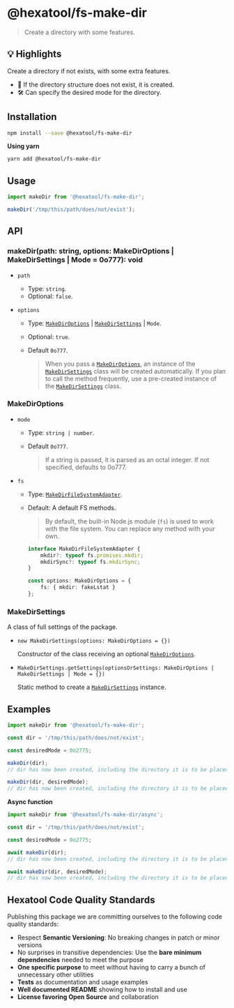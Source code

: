# @hexatool/fs-make-dir
> Create a directory with some features.

## 💡 Highlights
Create a directory if not exists, with some extra features.
  - 📂 If the directory structure does not exist, it is created.
  - 🛠️ Can specify the desired mode for the directory.

## Installation

```bash
npm install --save @hexatool/fs-make-dir
```

**Using yarn**

```bash
yarn add @hexatool/fs-make-dir
```

## Usage

```typescript
import makeDir from '@hexatool/fs-make-dir';

makeDir('/tmp/this/path/does/not/exist');
```

## API

### makeDir(path: string, options: MakeDirOptions | MakeDirSettings | Mode = 0o777): void

- `path`
  - Type: `string`.
  - Optional: `false`.


- `options`
  - Type: [`MakeDirOptions`](#makediroptions) | [`MakeDirSettings`](#makedirsettings) | `Mode`.
  - Optional: `true`.
  - Default `0o777`.

    > When you pass a [`MakeDirOptions`](#makediroptions), an instance of the [`MakeDirSettings`](#makedirsettings) class will be created automatically. 
    If you plan to call the method frequently, use a pre-created instance of the [`MakeDirSettings`](#makedirsettings) class.


### MakeDirOptions

- `mode`
  - Type: `string | number`.
  - Default `0o777`.

    > If a string is passed, it is parsed as an octal integer. If not specified, defaults to 0o777.


- `fs`
  - Type: [`MakeDirFileSystemAdapter`](./src/adapters/index.ts).
  - Default: A default FS methods.

    > By default, the built-in Node.js module (`fs`) is used to work with the file system. You can replace any method with your own.

    ```ts
    interface MakeDirFileSystemAdapter {
        mkdir?: typeof fs.promises.mkdir;
        mkdirSync?: typeof fs.mkdirSync;
    }
    
    const options: MakeDirOptions = {
        fs: { mkdir: fakeLstat }
    };
    ```

### MakeDirSettings

A class of full settings of the package.

- `new MakeDirSettings(options: MakeDirOptions = {})`

    Constructor of the class receiving an optional [`MakeDirOptions`](#makediroptions).  


- `MakeDirSettings.getSettings(optionsOrSettings: MakeDirOptions | MakeDirSettings | Mode = {})`

    Static method to create a [`MakeDirSettings`](#makedirsettings) instance.  

## Examples

```typescript
import makeDir from '@hexatool/fs-make-dir';

const dir = '/tmp/this/path/does/not/exist';

const desiredMode = 0o2775;

makeDir(dir);
// dir has now been created, including the directory it is to be placed in

makeDir(dir, desiredMode);
// dir has now been created, including the directory it is to be placed in with permission 0o2775
```

**Async function**

```typescript
import makeDir from '@hexatool/fs-make-dir/async';

const dir = '/tmp/this/path/does/not/exist';

const desiredMode = 0o2775;

await makeDir(dir);
// dir has now been created, including the directory it is to be placed in

await makeDir(dir, desiredMode);
// dir has now been created, including the directory it is to be placed in with permission 0o2775
```

## Hexatool Code Quality Standards

Publishing this package we are committing ourselves to the following code quality standards:

- Respect **Semantic Versioning**: No breaking changes in patch or minor versions
- No surprises in transitive dependencies: Use the **bare minimum dependencies** needed to meet the purpose
- **One specific purpose** to meet without having to carry a bunch of unnecessary other utilities
- **Tests** as documentation and usage examples
- **Well documented README** showing how to install and use
- **License favoring Open Source** and collaboration
